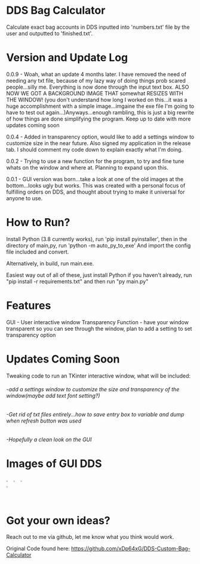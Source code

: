 # DDS Bag Calculator
 Calculate exact bag accounts in DDS inputted into 'numbers.txt' file by the user and outputted to 'finished.txt'.

# Version and Update Log
0.0.9 - Woah, what an update 4 months later. I have removed the need of needing  any txt file, because of my lazy way of doing things prob scared people...silly me. Everything is now done through the input text box. ALSO NOW WE GOT A BACKGROUND IMAGE THAT somewhat RESIZES WITH THE WINDOW! (you don't understand how long I worked on this...it was a huge accomplishment with a simple image...imgaine the exe file I'm going to have to test out again...)Anyways...enough rambling, this is just a big rewrite of how things are done simplifying the program. Keep up to date with more updates coming soon

 0.0.4 - Added in transparency option, would like to add a settings window to customize size in the near future. Also signed my application in the release tab. I should comment my code down to explain exactly what I'm doing.

 0.0.2 - Trying to use a new function for the program, to try and fine tune whats on the window and where at. Planning to expand upon this.

 0.0.1 - GUI version was born...take a look at one of the old images at the bottom...looks ugly but works. This was created with a personal focus of fulfilling orders on DDS, and thought about trying to make it universal for anyone to use.

# How to Run?
 Install Python (3.8 currently works), run 'pip install pyinstaller', then in the directory of main,py, run 'python -m auto_py_to_exe' And import the config file included and convert. 
 
 Alternatively, in build, run main.exe.
 
 Easiest way out of all of these, just install Python if you haven't already, run "pip install -r requirements.txt" and then run "py main.py"
 

# Features
 GUI - User interactive window
 Transparency Function - have your window transparent so you can see through the window, plan to add a setting to set transparency option

# Updates Coming Soon
 Tweaking code to run an TKinter interactive window, what will be included:
###### -add a settings window to customize the size and transparency of the window(maybe add text font setting?)
######  -Get rid of txt files entirely...how to save entry box to variable and dump when refresh button was used
######  -Hopefully a clean look on the GUI

# Images of GUI DDS
<div style ="width:60px ; height:60px">
<img src = 'https://snipboard.io/MOkAvf.jpg' alt="Intro of Program" width="25%" height="25%">
<img src = 'https://snipboard.io/yRgnrH.jpg' alt="Intro of Program" width="25%" height="25%">
<img src = 'https://snipboard.io/5wYRr8.jpg' alt="Update Program" width="25%" height="25%">
<img src = 'https://snipboard.io/Xm47ih.jpg' alt="New data" width="25%" height="25%">

</div>

# Got your own ideas?
Reach out to me via github, let me know what you think would work.

Original Code found here: https://github.com/xDp64xG/DDS-Custom-Bag-Calculator
